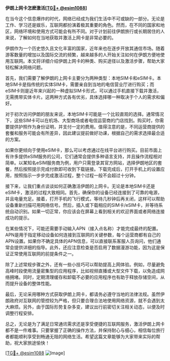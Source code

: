 **伊朗上网卡怎麽激活[[TG💪+ @esim1088](https://t.me/s/esim1088)]**

在当今这个信息爆炸的时代，网络已经成为我们生活中不可或缺的一部分。无论是工作、学习还是娱乐，互联网都扮演着极其重要的角色。然而，在不同的国家和地区，网络环境和使用方式可能会有所不同。对于计划前往伊朗旅行或长期居住的人来说，了解如何在当地获取并激活上网卡是非常必要的。

伊朗作为一个历史悠久且文化丰富的国家，近年来也在逐步开放其通信市场。随着游客数量的增加以及国际交流的频繁，越来越多的人开始关注如何在伊朗方便地使用互联网。本文将详细介绍伊朗上网卡的种类、购买途径以及激活步骤，帮助大家轻松解决网络问题。

首先，我们需要了解伊朗的上网卡主要分为两种类型：本地SIM卡和eSIM卡。本地SIM卡是指传统的实体SIM卡，需要亲自到当地的电信营业厅进行购买；而eSIM卡则是近年来兴起的一种虚拟SIM卡形式，可以通过手机直接下载并激活，无需携带实体卡片。这两种方式各有优劣，具体选择哪一种取决于个人的需求和偏好。

对于初次访问伊朗的朋友来说，本地SIM卡可能是一个比较直观的选择。通常情况下，这些SIM卡可以在机场、大型商场或者电信运营商的门店找到。购买时，你需要提供护照作为身份证明，并支付一定的费用。值得注意的是，不同运营商提供的套餐和服务可能会有所差异，因此建议提前做好功课，根据自己的需求选择最合适的方案。

如果你更倾向于使用eSIM卡，那么可以考虑通过在线平台进行购买。目前市面上有许多提供eSIM服务的公司，它们通常会提供多种语言支持，并且操作流程相对简单。以某知名eSIM服务商为例，用户只需登录其官方网站，选择伊朗地区的套餐，然后按照提示完成付款即可收到下载链接。下载完成后，打开手机上的设置应用，按照指示一步步完成激活过程，整个过程一般不会超过十分钟。

接下来，让我们重点谈谈如何正确激活伊朗的上网卡。无论是本地SIM卡还是eSIM卡，激活的过程大致相同。首先，确保你的设备已经连接到了可靠的电源，并且电量充足。接着，打开手机的飞行模式，等待几秒钟后再关闭，这样可以帮助设备重新扫描可用网络信号。然后，插入或下载相应的SIM卡/eSIM卡，并等待系统自动识别。如果一切正常，你应该会在屏幕上看到相关的欢迎界面或者网络连接成功的提示。

在某些情况下，可能还需要手动输入APN（接入点名称）才能完成最终的配置。APN是用于指定移动设备如何连接到互联网的关键参数，每个运营商都有自己的APN设置。如果你不确定具体的APN信息，可以直接联系客服人员询问，他们通常会提供详细的指导。此外，还应注意检查是否启用了数据漫游功能，因为这是保证正常使用互联网的前提条件之一。

除了上述常规步骤之外，还有一些小技巧可以帮助提高上网体验。例如，尽量避免高峰时段使用流量密集型的应用程序，比如视频直播或大型文件下载，以免造成网络拥堵。同时，定期清理缓存和卸载不必要的应用程序也有助于释放存储空间，从而提升设备的整体性能。

最后，无论采用哪种方式获取伊朗上网卡，都请务必遵守当地的法律法规。虽然伊朗政府对互联网的管控较为严格，但只要合理合法地使用网络资源，就不会遇到太大麻烦。另外，由于国际形势复杂多变，建议出行前密切关注相关动态，以便及时调整行程安排。

总之，无论是为了满足日常通讯需求还是享受便捷的互联网服务，激活伊朗上网卡都不是一件难事。只要掌握了正确的操作方法，并保持耐心与细心，相信每位旅行者都能顺利享受到畅通无阻的网络生活。希望这篇文章能够为大家带来实际的帮助，祝大家旅途愉快！

[[TG💪+ @esim1088](https://t.me/s/esim1088) ![Image](https://i.postimg.cc/4NQfJmqS/Snipaste-2025-05-13-00-14-12.png)]